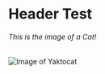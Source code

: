 # Header Test
###### This is the image of a Cat!
![Image of Yaktocat](https://octodex.github.com/images/yaktocat.png)

